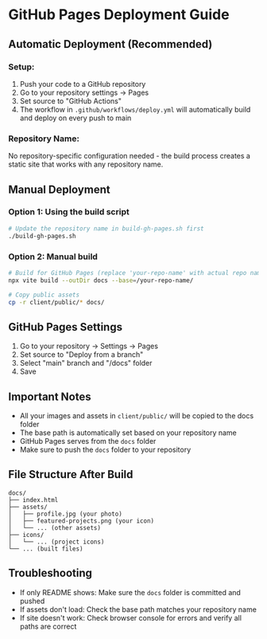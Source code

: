 # GitHub Pages Deployment Guide

## Automatic Deployment (Recommended)

### Setup:
1. Push your code to a GitHub repository
2. Go to your repository settings → Pages
3. Set source to "GitHub Actions"
4. The workflow in `.github/workflows/deploy.yml` will automatically build and deploy on every push to main

### Repository Name:
No repository-specific configuration needed - the build process creates a static site that works with any repository name.

## Manual Deployment

### Option 1: Using the build script
```bash
# Update the repository name in build-gh-pages.sh first
./build-gh-pages.sh
```

### Option 2: Manual build
```bash
# Build for GitHub Pages (replace 'your-repo-name' with actual repo name)
npx vite build --outDir docs --base=/your-repo-name/

# Copy public assets
cp -r client/public/* docs/
```

## GitHub Pages Settings
1. Go to your repository → Settings → Pages
2. Set source to "Deploy from a branch"
3. Select "main" branch and "/docs" folder
4. Save

## Important Notes
- All your images and assets in `client/public/` will be copied to the docs folder
- The base path is automatically set based on your repository name
- GitHub Pages serves from the `docs` folder
- Make sure to push the `docs` folder to your repository

## File Structure After Build
```
docs/
├── index.html
├── assets/
│   ├── profile.jpg (your photo)
│   ├── featured-projects.png (your icon)
│   └── ... (other assets)
├── icons/
│   └── ... (project icons)
└── ... (built files)
```

## Troubleshooting
- If only README shows: Make sure the `docs` folder is committed and pushed
- If assets don't load: Check the base path matches your repository name
- If site doesn't work: Check browser console for errors and verify all paths are correct